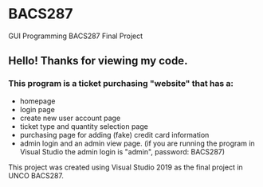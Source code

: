# BACS287
GUI Programming BACS287 Final Project

## Hello! Thanks for viewing my code. 
### This program is a ticket purchasing "website" that has a:
- homepage
- login page
- create new user account page
- ticket type and quantity selection page
- purchasing page for adding (fake) credit card information
- admin login and an admin view page. (if you are running the program in Visual Studio the admin login is "admin", password: BACS287)

This project was created using Visual Studio 2019 as the final project in UNCO BACS287.
